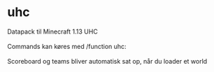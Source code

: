 # uhc
Datapack til Minecraft 1.13 UHC
<br></br>
Commands kan køres med /function uhc:
<br></br>
Scoreboard og teams bliver automatisk sat op, når du loader et world
